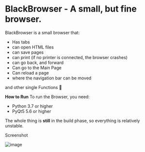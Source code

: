 # BlackBrowser - A small, but fine browser.

BlackBrowser is a small browser that:
- Has tabs
- can open HTML files
- can save pages
- can print (if no printer is connected, the browser crashes) 
- can go back, and forward
- Can go to the Main Page
- Can reload a page
- where the navigation bar can be moved

and other single Functions 🙂 

**How to Run**
To run the Browser, you need:
- Python 3.7 or higher
- PyQt5 5.6 or higher


The whole thing is **still** in the build phase, so everything is relatively unstable.

Screenshot

![image](https://user-images.githubusercontent.com/81520713/119238186-52b82400-bb41-11eb-9a13-80baec99fa8d.png)

